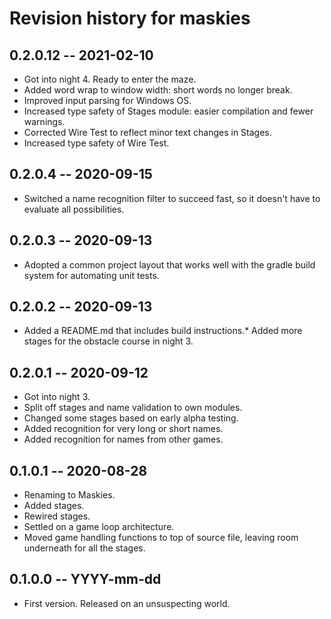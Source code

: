 # Revision history for maskies

## 0.2.0.12 -- 2021-02-10

* Got into night 4. Ready to enter the maze.
* Added word wrap to window width: short words no longer break.
* Improved input parsing for Windows OS.
* Increased type safety of Stages module: easier compilation and fewer warnings.
* Corrected Wire Test to reflect minor text changes in Stages.
* Increased type safety of Wire Test.

## 0.2.0.4 -- 2020-09-15

* Switched a name recognition filter to succeed fast, so it doesn't have to evaluate all possibilities.

## 0.2.0.3 -- 2020-09-13

* Adopted a common project layout that works well with the gradle build system for automating unit tests.

## 0.2.0.2 -- 2020-09-13

* Added a README.md that includes build instructions.* Added more stages for the obstacle course in night 3.

## 0.2.0.1 -- 2020-09-12

* Got into night 3.
* Split off stages and name validation to own modules.
* Changed some stages based on early alpha testing.
* Added recognition for very long or short names.
* Added recognition for names from other games.

## 0.1.0.1 -- 2020-08-28

* Renaming to Maskies.
* Added stages. 
* Rewired stages.
* Settled on a game loop architecture.
* Moved game handling functions to top of source file,
  leaving room underneath for all the stages.

## 0.1.0.0 -- YYYY-mm-dd

* First version. Released on an unsuspecting world.
